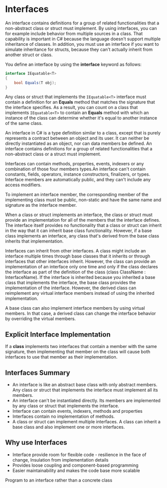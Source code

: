 # Interfaces

An interface contains definitions for a group of related functionalities that a non-abstract class or struct must implement. By using interfaces, you can for example include behavior from multiple sources in a class. That capability is important in C# because the language doesn't support multiple inheritance of classes. In addition, you must use an interface if you want to simulate inheritance for structs, because they can't actually inherit from another struct or class.

You define an interface by using the **interface** keyword as follows:

```C#
interface IEquatable<T>
{
    bool Equals(T obj);
}

```
Any class or struct that implements the `IEquatable<T>` interface must contain a definition for an **Equals** method that matches the signature that the interface specifies. As a result, you can count on a class that implements `IEquatable<T>` to contain an **Equals** method with which an instance of the class can determine whether it's equal to another instance of the same class.

An interface in C# is a type definition similar to a class, except that is purely represents a contract between an object and its user. It can neither be directly instantiated as an object, nor can data members be defined. An interface contains definitions for a group of related functionalities that a non-abstract class or a struct must implement.

Interfaces can contain methods, properties, events, indexers or any combination of those four members types.An interface can't contain constants, fields, operators, instance constructors, finalizers, or types. Interface members are automatically public, and they can't include any access modifiers.

To implement an interface member, the corresponding member of the implementing class must be public, non-static and have the same name and signature as the interface member.

When a class or struct implements an interface, the class or struct must provide an implementation for all of the members that the interface defines. The interface itself provides no functionality that a class or struct can inherit in the way that it can inherit base class functionality. However, if a base class implements an interface, any class that's derived from the base class inherits that implementation.

Interfaces can inherit from other interfaces. A class might include an interface multiple times through base classes that it inherits or through interfaces that other interfaces inherit. However, the class can provide an implementation of an interface only one time and only if the class declares the interface as part of the definition of the class (class ClassName : InterfaceName). If the interface is inherited because you inherited a base class that implements the interface, the base class provides the implementation of the interface. However, the derived class can reimplement any virtual interface members instead of using the inherited implementation.

A base class can also implement interface members by using virtual members. In that case, a derived class can change the interface behavior by overriding the virtual members.


## Explicit Interface Implementation

If a **class** implements two interfaces that contain a member with the same signature, then implementing that member on the class will cause both interfaces to use that member as their implementation.

## Interfaces Summary

- An interface is like an abstract base class with only abstract members. Any class or struct that implements the interface must implement all its members.
- An interface can't be instantiated directly. Its members are implemented by any class or struct that implements the interface.
- Interface can contain events, indexers, methods and properties
- Interfaces contain no implementation of methods.
- A class or struct can implement multiple interfaces. A class can inherit a base class and also implement one or more interfaces.

## Why use Interfaces

- Interface provide room for flexible code - resilience in the face of change, Insulation from implementation details
- Provides loose coupling and component-based programming
- Easier maintainability and makes the code base more scalable

Program to an interface rather than a concrete class
